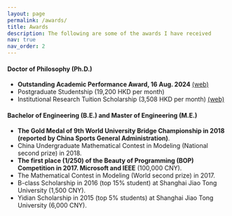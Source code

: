 ```yaml
---
layout: page
permalink: /awards/
title: Awards
description: The following are some of the awards I have received
nav: true
nav_order: 2
---
```

#### Doctor of Philosophy (Ph.D.)
- **Outstanding Academic Performance Award, 16 Aug. 2024** [(web)](https://scholars.cityu.edu.hk/en/prizes/outstanding-academic-performance-award-for-research-degree-students-non-ugcfunded-students(a36f6e6c-3556-4bdb-b65b-3aeb719f1122).html)
- Postgraduate Studentship (19,200 HKD per month)
- Institutional Research Tuition Scholarship (3,508 HKD per month) [(web)](https://scholars.cityu.edu.hk/en/prizes/institutional-research-tuition-scholarship(0d4d6e37-227e-4ead-a389-17b573efeb97).html)

#### Bachelor of Engineering (B.E.) and Master of Engineering (M.E.)
- **The Gold Medal of 9th World University Bridge Championship in 2018 (reported by China Sports General Administration)**.
- China Undergraduate Mathematical Contest in Modeling (National second prize) in 2018.
- **The first place (1/250) of the Beauty of Programming (BOP) Competition in 2017. Microsoft and IEEE** (100,000 CNY).
- The Mathematical Contest in Modeling (World second prize) in 2017.
- B-class Scholarship in 2016 (top 15% student) at Shanghai Jiao Tong University (1,500 CNY).
- Yidian Scholarship in 2015  (top 5% students) at Shanghai Jiao Tong University (6,000 CNY).